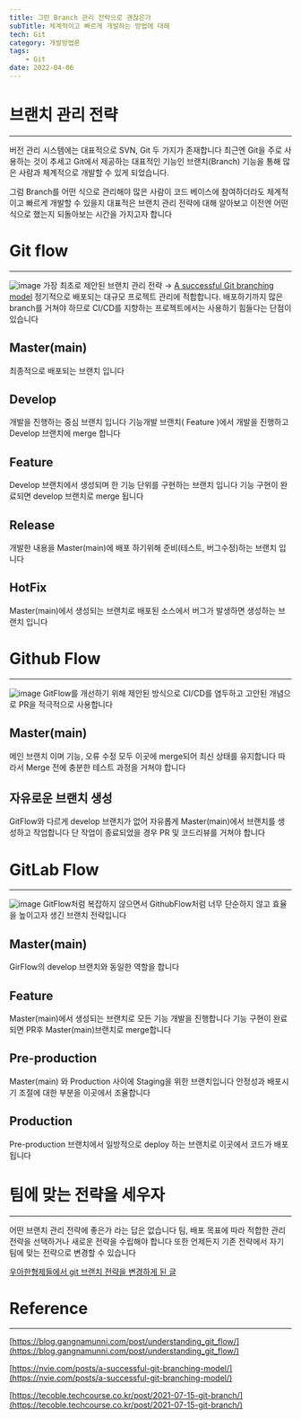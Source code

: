 ```yaml
---
title: 그런 Branch 관리 전략으로 괜찮은가
subTitle: 체계적이고 빠르게 개발하는 방법에 대해
tech: Git
category: 개발방법론
tags:
	- Git
date: 2022-04-06
---
```


# 브랜치 관리 전략

---

버전 관리 시스템에는 대표적으로 SVN, Git 두 가지가 존재합니다
최근엔 Git을 주로 사용하는 것이 추세고 Git에서 제공하는 대표적인 기능인 브랜치(Branch) 기능을 통해
많은 사람과 체계적으로 개발할 수 있게 되었습니다.

그럼 Branch를 어떤 식으로 관리해야 많은 사람이 코드 베이스에 참여하더라도
체계적이고 빠르게 개발할 수 있을지
대표적은 브랜치 관리 전략에 대해 알아보고 이전엔 어떤 식으로 했는지 되돌아보는 시간을 가지고자 합니다

# Git flow

---

![image](https://user-images.githubusercontent.com/55491354/207642801-942fab1d-7519-468e-8671-b605c5df6589.png)
가장 최초로 제안된 브랜치 관리 전략 → [A successful Git branching model](https://nvie.com/posts/a-successful-git-branching-model/)
정기적으로 배포되는 대규모 프로젝트 관리에 적합합니다.
배포하기까지 많은 branch를 거쳐야 하므로 CI/CD를 지향하는 프로젝트에서는 사용하기 힘들다는 단점이 있습니다

## Master(main)

최종적으로 배포되는 브랜치 입니다

## Develop

개발을 진행하는 중심 브랜치 입니다
기능개발 브랜치( Feature )에서 개발을 진행하고 Develop 브랜치에 merge 합니다

## Feature

Develop 브랜치에서 생성되며 한 기능 단위를 구현하는 브랜치 입니다
기능 구현이 완료되면 develop 브랜치로 merge 됩니다

## Release

개발한 내용을 Master(main)에 배포 하기위해 준비(테스트, 버그수정)하는 브랜치 입니다

## HotFix

Master(main)에서 생성되는 브랜치로 배포된 소스에서 버그가 발생하면 생성하는 브랜치 입니다

# Github Flow

---

![image](https://user-images.githubusercontent.com/55491354/207642829-10f1d5b9-0e40-45ec-a68c-e54414fbdc79.png)
GitFlow를 개선하기 위해 제안된 방식으로
CI/CD를 염두하고 고안된 개념으로 PR을 적극적으로 사용합니다

## Master(main)

메인 브랜치 이며 기능, 오류 수정 모두 이곳에 merge되어 최신 상태를 유지합니다
따라서 Merge 전에 충분한 테스트 과정을 거쳐야 합니다

## 자유로운 브랜치 생성

GitFlow와 다르게 develop 브랜치가 없어 자유롭게 Master(main)에서 브랜치를 생성하고 작업합니다
단 작업이 종료되었을 경우 PR 및 코드리뷰를 거쳐야 합니다

# GitLab Flow

---

![image](https://user-images.githubusercontent.com/55491354/207642854-0a963674-119d-49b0-9b63-66ab5ab2f150.png)
GitFlow처럼 복잡하지 않으면서 GithubFlow처럼 너무 단순하지 않고 효율을 높이고자 생긴 브랜치 전략입니다

## Master(main)

GirFlow의 develop 브랜치와 동일한 역할을 합니다

## Feature

Master(main)에서 생성되는 브랜치로
모든 기능 개발을 진행합니다
기능 구현이 완료되면 PR후 Master(main)브랜치로 merge합니다

## Pre-production

Master(main) 와 Production 사이에 Staging을 위한 브랜치입니다
안정성과 배포시기 조절에 대한 부분을 이곳에서 조율합니다

## Production

Pre-production 브랜치에서 일방적으로 deploy 하는 브랜치로
이곳에서 코드가 배포됩니다

# 팀에 맞는 전략을 세우자

---

어떤 브랜치 관리 전략에 좋은가 라는 답은 없습니다
팀, 배포 목표에 따라 적합한 관리 전략을 선택하거나 새로운 전략을 수립해야 합니다
또한 언제든지 기존 전략에서 자기 팀에 맞는 전략으로 변경할 수 있습니다

[우아한형제들에서 git 브랜치 전략을 변경하게 된 글](https://woowabros.github.io/experience/2017/10/30/baemin-mobile-git-branch-strategy.html)

# Reference

---

[https://blog.gangnamunni.com/post/understanding_git_flow/](https://blog.gangnamunni.com/post/understanding_git_flow/)

[https://nvie.com/posts/a-successful-git-branching-model/](https://nvie.com/posts/a-successful-git-branching-model/)

[https://tecoble.techcourse.co.kr/post/2021-07-15-git-branch/](https://tecoble.techcourse.co.kr/post/2021-07-15-git-branch/)
